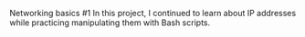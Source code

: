 Networking basics #1
In this project, I continued to learn about IP addresses while practicing manipulating them with Bash scripts.


